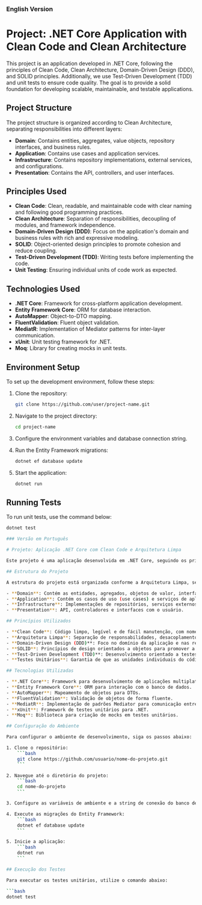 ### English Version

# Project: .NET Core Application with Clean Code and Clean Architecture

This project is an application developed in .NET Core, following the principles of Clean Code, Clean Architecture, Domain-Driven Design (DDD), and SOLID principles. Additionally, we use Test-Driven Development (TDD) and unit tests to ensure code quality. The goal is to provide a solid foundation for developing scalable, maintainable, and testable applications.

## Project Structure

The project structure is organized according to Clean Architecture, separating responsibilities into different layers:

- **Domain**: Contains entities, aggregates, value objects, repository interfaces, and business rules.
- **Application**: Contains use cases and application services.
- **Infrastructure**: Contains repository implementations, external services, and configurations.
- **Presentation**: Contains the API, controllers, and user interfaces.

## Principles Used

- **Clean Code**: Clean, readable, and maintainable code with clear naming and following good programming practices.
- **Clean Architecture**: Separation of responsibilities, decoupling of modules, and framework independence.
- **Domain-Driven Design (DDD)**: Focus on the application's domain and business rules with rich and expressive modeling.
- **SOLID**: Object-oriented design principles to promote cohesion and reduce coupling.
- **Test-Driven Development (TDD)**: Writing tests before implementing the code.
- **Unit Testing**: Ensuring individual units of code work as expected.

## Technologies Used

- **.NET Core**: Framework for cross-platform application development.
- **Entity Framework Core**: ORM for database interaction.
- **AutoMapper**: Object-to-DTO mapping.
- **FluentValidation**: Fluent object validation.
- **MediatR**: Implementation of Mediator patterns for inter-layer communication.
- **xUnit**: Unit testing framework for .NET.
- **Moq**: Library for creating mocks in unit tests.

## Environment Setup

To set up the development environment, follow these steps:

1. Clone the repository:
    ```bash
    git clone https://github.com/user/project-name.git
    ```

2. Navigate to the project directory:
    ```bash
    cd project-name
    ```

3. Configure the environment variables and database connection string.

4. Run the Entity Framework migrations:
    ```bash
    dotnet ef database update
    ```

5. Start the application:
    ```bash
    dotnet run
    ```

## Running Tests

To run unit tests, use the command below:

```bash
dotnet test

### Versão em Português

# Projeto: Aplicação .NET Core com Clean Code e Arquitetura Limpa

Este projeto é uma aplicação desenvolvida em .NET Core, seguindo os princípios de Clean Code, Arquitetura Limpa (Clean Architecture), Domain-Driven Design (DDD) e os princípios SOLID. Além disso, utilizamos Test-Driven Development (TDD) e testes unitários para garantir a qualidade do código. O objetivo é fornecer uma base sólida para o desenvolvimento de aplicações escaláveis, mantíveis e testáveis.

## Estrutura do Projeto

A estrutura do projeto está organizada conforme a Arquitetura Limpa, separando as responsabilidades em diferentes camadas:

- **Domain**: Contém as entidades, agregados, objetos de valor, interfaces de repositório e regras de negócio.
- **Application**: Contém os casos de uso (use cases) e serviços de aplicação.
- **Infrastructure**: Implementações de repositórios, serviços externos e configurações.
- **Presentation**: API, controladores e interfaces com o usuário.

## Princípios Utilizados

- **Clean Code**: Código limpo, legível e de fácil manutenção, com nomenclaturas claras e seguindo boas práticas de programação.
- **Arquitetura Limpa**: Separação de responsabilidades, desacoplamento de módulos e independência de frameworks.
- **Domain-Driven Design (DDD)**: Foco no domínio da aplicação e nas regras de negócio, com modelagem rica e expressiva.
- **SOLID**: Princípios de design orientados a objetos para promover a coesão e reduzir o acoplamento.
- **Test-Driven Development (TDD)**: Desenvolvimento orientado a testes, escrevendo testes antes da implementação do código.
- **Testes Unitários**: Garantia de que as unidades individuais do código funcionem conforme o esperado.

## Tecnologias Utilizadas

- **.NET Core**: Framework para desenvolvimento de aplicações multiplataforma.
- **Entity Framework Core**: ORM para interação com o banco de dados.
- **AutoMapper**: Mapeamento de objetos para DTOs.
- **FluentValidation**: Validação de objetos de forma fluente.
- **MediatR**: Implementação de padrões Mediator para comunicação entre camadas.
- **xUnit**: Framework de testes unitários para .NET.
- **Moq**: Biblioteca para criação de mocks em testes unitários.

## Configuração do Ambiente

Para configurar o ambiente de desenvolvimento, siga os passos abaixo:

1. Clone o repositório:
    ```bash
    git clone https://github.com/usuario/nome-do-projeto.git
    ```

2. Navegue até o diretório do projeto:
    ```bash
    cd nome-do-projeto
    ```

3. Configure as variáveis de ambiente e a string de conexão do banco de dados.

4. Execute as migrações do Entity Framework:
    ```bash
    dotnet ef database update
    ```

5. Inicie a aplicação:
    ```bash
    dotnet run
    ```

## Execução dos Testes

Para executar os testes unitários, utilize o comando abaixo:

```bash
dotnet test
